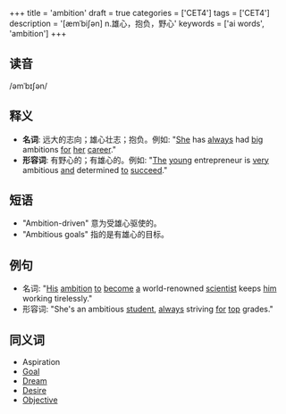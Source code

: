 +++
title = 'ambition'
draft = true
categories = ['CET4']
tags = ['CET4']
description = '[æmˈbi∫ən] n.雄心，抱负，野心'
keywords = ['ai words', 'ambition']
+++

## 读音
/əmˈbɪʃən/

## 释义
- **名词**: 远大的志向；雄心壮志；抱负。例如: "[She](/zh/post/she/) has [always](/zh/post/always/) had [big](/zh/post/big/) ambitions [for](/zh/post/for/) [her](/zh/post/her/) [career](/zh/post/career/)."
- **形容词**: 有野心的；有雄心的。例如: "[The](/zh/post/the/) [young](/zh/post/young/) entrepreneur is [very](/zh/post/very/) ambitious [and](/zh/post/and/) determined [to](/zh/post/to/) [succeed](/zh/post/succeed/)."

## 短语
- "Ambition-driven" 意为受雄心驱使的。
- "Ambitious goals" 指的是有雄心的目标。

## 例句
- 名词: "[His](/zh/post/his/) [ambition](/zh/post/ambition/) [to](/zh/post/to/) [become](/zh/post/become/) [a](/zh/post/a/) world-renowned [scientist](/zh/post/scientist/) keeps [him](/zh/post/him/) working tirelessly."
- 形容词: "She's an ambitious [student](/zh/post/student/), [always](/zh/post/always/) striving [for](/zh/post/for/) [top](/zh/post/top/) grades."

## 同义词
- Aspiration
- [Goal](/zh/post/goal/)
- [Dream](/zh/post/dream/)
- [Desire](/zh/post/desire/)
- [Objective](/zh/post/objective/)
